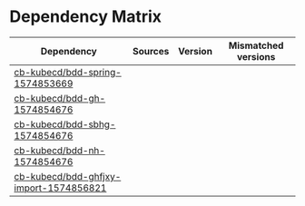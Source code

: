 # Dependency Matrix

Dependency | Sources | Version | Mismatched versions
---------- | ------- | ------- | -------------------
[cb-kubecd/bdd-spring-1574853669](https://github.com/cb-kubecd/bdd-spring-1574853669.git) |  | []() | 
[cb-kubecd/bdd-gh-1574854676](https://github.com/cb-kubecd/bdd-gh-1574854676.git) |  | []() | 
[cb-kubecd/bdd-sbhg-1574854676](https://github.com/cb-kubecd/bdd-sbhg-1574854676.git) |  | []() | 
[cb-kubecd/bdd-nh-1574854676](https://github.com/cb-kubecd/bdd-nh-1574854676.git) |  | []() | 
[cb-kubecd/bdd-ghfjxy-import-1574856821](https://github.com/cb-kubecd/bdd-ghfjxy-import-1574856821.git) |  | []() | 
